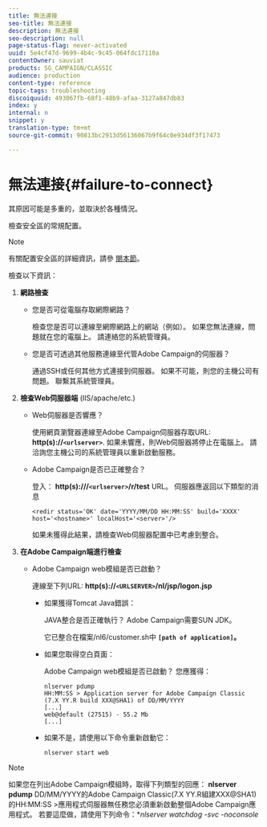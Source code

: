 ```yaml
---
title: 無法連接
seo-title: 無法連接
description: 無法連接
seo-description: null
page-status-flag: never-activated
uuid: 5e4cf47d-9699-4b4c-9c45-064fdc17110a
contentOwner: sauviat
products: SG_CAMPAIGN/CLASSIC
audience: production
content-type: reference
topic-tags: troubleshooting
discoiquuid: 493067fb-68f1-48b9-afaa-3127a847db83
index: y
internal: n
snippet: y
translation-type: tm+mt
source-git-commit: 90813bc2913d56136067b9f64c0e934df3f17473

---
```



# 無法連接{#failure-to-connect}

其原因可能是多重的，並取決於各種情況。

檢查安全區的常規配置。

>[!NOTE]
>
>有關配置安全區的詳細資訊，請參 [閱本節](../../installation/using/configuring-campaign-server.md#defining-security-zones)。

檢查以下資訊：

1. **網路檢查**

   * 您是否可從電腦存取網際網路？

      檢查您是否可以連線至網際網路上的網站（例如）。 如果您無法連線，問題就在您的電腦上。 請連絡您的系統管理員。

   * 您是否可透過其他服務連線至代管Adobe Campaign的伺服器？

      通過SSH或任何其他方式連接到伺服器。 如果不可能，則您的主機公司有問題。 聯繫其系統管理員。

1. **檢查Web伺服器端** (IIS/apache/etc.)

   * Web伺服器是否響應？

      使用網頁瀏覽器連線至Adobe Campaign伺服器存取URL: **http(s)://`<urlserver>`**. 如果未響應，則Web伺服器將停止在電腦上。 請洽詢您主機公司的系統管理員以重新啟動服務。

   * Adobe Campaign是否已正確整合？

      登入： **http(s):///`<urlserver>`/r/test** URL。 伺服器應返回以下類型的消息

      ```
      <redir status='OK' date='YYYY/MM/DD HH:MM:SS' build='XXXX' host='<hostname>' localHost='<server>'/>
      ```

      如果未獲得此結果，請檢查Web伺服器配置中已考慮到整合。

1. **在Adobe Campaign端進行檢查**

   * Adobe Campaign web模組是否已啟動？

      連線至下列URL: **http(s)://`<URLSERVER>`/nl/jsp/logon.jsp**

      * 如果獲得Tomcat Java錯誤：

         JAVA整合是否正確執行？ Adobe Campaign需要SUN JDK。

         它已整合在檔案/nl6/customer.sh中 **`[path of application]`。**

      * 如果您取得空白頁面：

         Adobe Campaign web模組是否已啟動？ 您應獲得：

         ```
         nlserver pdump
         HH:MM:SS > Application server for Adobe Campaign Classic (7.X YY.R build XXX@SHA1) of DD/MM/YYYY
         [...]
         web@default (27515) - 55.2 Mb
         [...]
         ```

      * 如果不是，請使用以下命令重新啟動它：

         ```
         nlserver start web
         ```
>[!NOTE]
>
>如果您在列出Adobe Campaign模組時，取得下列類型的回應： **nlserver pdump**
>DD/MM/YYYY的Adobe Campaign Classic(7.X YY.R組建XXX@SHA1)的HH:MM:SS >應用程式伺服器無任務您必須重新啟動整個Adobe Campaign應用程式。 若要這麼做，請使用下列命令：**nlserver watchdog -svc -noconsole*
